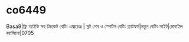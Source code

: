 # co6449
Basa8|ফ্রি আইডি সহ ক্রিকেট বেটিং এক্সচেঞ্জ | স্লট গেম ও স্পোর্টস বেটিং প্ল্যাটফর্ম|নতুন বেটিং সাইট|মোবাইল ক্যাসিনো|0705

